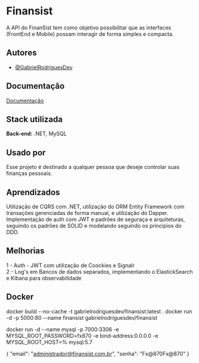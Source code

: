 # Finansist

A API do FinanSist tem como objetivo possibilitar que as interfaces (FrontEnd e Mobile) possam
interagir de forma simples e compacta.

## Autores

- [@GabrielRodriguesDev](https://github.com/GabrielRodriguesDev)

## Documentação

[Documentação](https://link-da-documentação)

## Stack utilizada

**Back-end:** .NET, MySQL

## Usado por

Esse projeto é destinado a qualquer pessoa que deseje controlar suas finanças pessoais.

## Aprendizados

Utilização de CQRS com .NET, utilização do ORM Entity Framework com transações gerenciadas de forma manual, e utilização do Dapper. Implementação de auth com JWT e padrões de seguraça e arquiteturas, seguindo os padrões de SOLID e modelando seguindo os principios do DDD.

## Melhorias

1 - Auth - JWT com utilização de Coockies e Signalr  
2 - Log's em Bancos de dados separados, implementando o ElastickSearch e Kibana para observabilidade

## Docker

docker build --no-cache -t gabrielrodriguesdev/finansist:latest .
docker run -d -p 5000:80 --name finansist gabrielrodriguesdev/finansist

docker run -d --name mysql -p 7000:3306 -e MYSQL_ROOT_PASSWORD=fx870 -e bind-address:0.0.0.0 -e MYSQL_ROOT_HOST=% mysql:5.7

{
"email": "administrador@finansist.com.br",
"senha": "Fx@870Fx@870"
}
